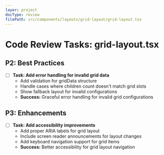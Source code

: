 ```yaml
---
layer: project
docType: review
filePath: src/components/layouts/grid-layout/grid-layout.tsx
---
```


# Code Review Tasks: grid-layout.tsx

## P2: Best Practices
- [ ] **Task: Add error handling for invalid grid data**
  - Add validation for gridData structure
  - Handle cases where children count doesn't match grid slots
  - Show fallback layout for invalid configurations
  - **Success:** Graceful error handling for invalid grid configurations

## P3: Enhancements
- [ ] **Task: Add accessibility improvements**
  - Add proper ARIA labels for grid layout
  - Include screen reader announcements for layout changes
  - Add keyboard navigation support for grid items
  - **Success:** Better accessibility for grid layout navigation 